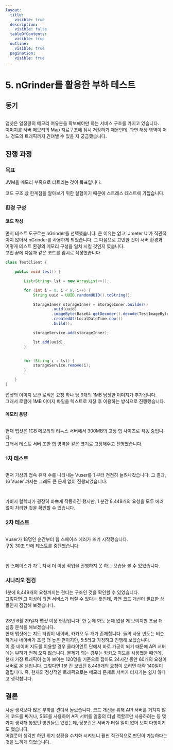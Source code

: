 ```yaml
---
layout:
  title:
    visible: true
  description:
    visible: false
  tableOfContents:
    visible: true
  outline:
    visible: true
  pagination:
    visible: true
---
```


# 5. nGrinder를 활용한 부하 테스트

## 동기

<figure><img src="../.gitbook/assets/image (19).png" alt=""><figcaption></figcaption></figure>

맵샷은 일정량의 메모리 여유분을 확보해야만 하는 서비스 구조를 가지고 있습니다.\
이미지를 서버 메모리의 Map 자료구조에 잠시 저장하기 때문인데, 과연 해당 영역이 어느 정도의 트래픽까지 견뎌낼 수 있을 지 궁금했습니다.

## 진행 과정

### 목표

JVM을 메모리 부족으로 터트리는 것이 목표입니다.&#x20;

코드 구조 상 한계점을 알아보기 위한 실험이기 때문에 스트레스 테스트에 가깝습니다.

### 환경 구성

#### 코드 작성

먼저 테스트 도구로는 nGrinder를 선택했습니다. 큰 이유는 없고, Jmeter UI가 직관적이지 않아서 nGrinder를 사용하게 되었습니다. 그 다음으로 고민한 것이 서버 환경과 어떻게 테스트 환경의 메모리 구성을 일치 시킬 것인지 였습니다.\
고민 끝에 다음과 같은 코드를 임시로 작성했습니다.

```java
class TestClient {

    public void test() {

        List<String> lst = new ArrayList<>();

        for (int i = 0; i < 9; i++) {
            String uuid = UUID.randomUUID().toString();

            StorageInner storageInner = StorageInner.builder()
                    .uuid(uuid)
                    .imageByte(Base64.getDecoder().decode(TestImageByte.image))
                    .createdAt(LocalDateTime.now())
                    .build();

            storageService.add(storageInner);

            lst.add(uuid);
        }


        for (String i : lst) {
            storageService.remove(i);
        }

    }
}
```

맵샷의 이미지 보관 로직은 요청 하나 당 9개의 1MB 남짓한 이미지가 추가됩니다.\
그래서 로컬에 1MB 이미지 파일을 텍스트로 저장 후 이용하는 방식으로 진행했습니다.

#### 메모리 용량

<figure><img src="../.gitbook/assets/image (16) (1).png" alt=""><figcaption></figcaption></figure>

현재 맵샷은 1GB 메모리의 리눅스 서버에서 300MB의 고정 힙 사이즈로 작동 중입니다.\
그래서 테스트 서버 또한 힙 영역을 같은 크기로 고정해주고 진행했습니다.

### 1차 테스트

<figure><img src="../.gitbook/assets/image (7).png" alt=""><figcaption></figcaption></figure>

먼저 가상의 접속 유저 수를 나타내는 Vuser를 1 부터 천천히 늘려나갔습니다. 그 결과, 16 Vuser 까지는 그래도 큰 문제 없이 진행되었습니다.

<figure><img src="../.gitbook/assets/image (1) (2) (1).png" alt=""><figcaption></figcaption></figure>

<figure><img src="../.gitbook/assets/image (6).png" alt=""><figcaption></figcaption></figure>

가비지 컬렉터가 굉장히 바쁘게 작동하긴 했지만, 1 분간 8,449개의 요청을 모두 에러 없이 처리한 것을 확인할 수 있습니다.

### 2차 테스트

<figure><img src="../.gitbook/assets/image (10).png" alt=""><figcaption></figcaption></figure>

Vuser가 18명인 순간부터 힙 스페이스 에러가 뜨기 시작했습니다.\
구동 30초 만에 테스트를 중단했습니다.

<figure><img src="../.gitbook/assets/image (13).png" alt=""><figcaption></figcaption></figure>

<figure><img src="../.gitbook/assets/image (20).png" alt=""><figcaption></figcaption></figure>

힙 스페이스가 가득 차서 더 이상 작업을 진행하지 못 하는 모습을 볼 수 있었습니다.

### 시나리오 점검

1분에 8,449개의 요청까지는 견디는 구조인 것을 확인할 수 있었습니다.\
그렇다면 그 이상이 되면 서비스가 터질 수 있다는 뜻인데, 과연 코드 개선이 필요한 상황인지 점검해 보겠습니다.

<figure><img src="../.gitbook/assets/image (1) (2).png" alt=""><figcaption></figcaption></figure>

23년 6월 29일자 맵샷 이용 현황입니다. 한 눈에 봐도 문제 없을 게 보이지만 조금 더 심층 분석을 해보겠습니다.\
현재 맵샷에는 지도 타입이 네이버, 카카오 두 개가 존재합니다. 둘의 사용 빈도는 비슷하거나 네이버가 조금 더 높은 편이지만, 5:5라고 가정하고 진행해 보겠습니다.\
이 중 네이버 지도를 이용할 경우 클라이언트 단에서 바로 가공이 되기 때문에 API 서버에는 부하가 전혀 오지 않습니다. 문제가 되는 경우는 카카오 지도를 사용했을 때인데, 현재 가장 트래픽이 높아 보이는 120명을 기준으로 잡아도 24시간 동안 60개의 요청이 서버로 온 셈입니다. 그렇다면 1분 간 보냈던 8,449개의 요청이 오려면 대략 140일이 걸립니다. 즉, 현재의 정상적인 트래픽으로는 메모리 문제로 서버가 터지기는 쉽지 않다고 생각합니다.

## 결론

사실 생각보다 많은 부하를 견뎌서 놀랐습니다. 코드 개선을 위해 API 서버를 거치지 않게 코드를 짜거나, SSE를 사용하여 API 서버를 일종의 터널 역할로만 사용하려는 등 몇 가지 생각해 놓았던 방안들도 있었는데, 당분간은 서버가 터질 일이 없어 보여 다행이기도 했습니다.\
어렴풋이 생각만 하던 위기 상황을 수치화 시켜보니 훨씬 직관적으로 판단이 가능하다는 것을 느끼게 되었습니다.
